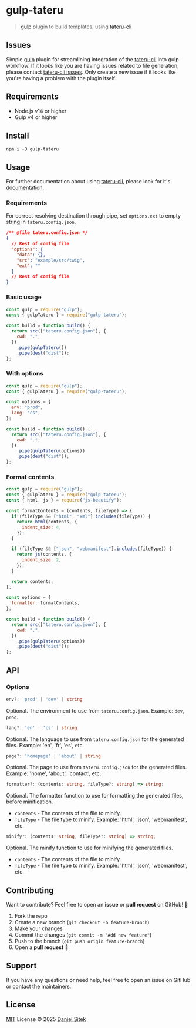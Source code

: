 # gulp-tateru

> [gulp](http://gulpjs.com/) plugin to build templates, using [tateru-cli](https://github.com/danielsitek/tateru-cli)

## Issues

Simple [gulp](https://github.com/gulpjs/gulp) plugin for streamlining integration of the [tateru-cli](https://github.com/danielsitek/tateru-cli) into gulp workflow. If it looks like you are having issues related to file generation, please contact [tateru-cli issues](https://github.com/danielsitek/tateru-cli/issues). Only create a new issue if it looks like you're having a problem with the plugin itself.

## Requirements

- Node.js v14 or higher
- Gulp v4 or higher

## Install

```
npm i -D gulp-tateru
```

## Usage

For further documentation about using [tateru-cli](https://github.com/danielsitek/tateru-cli), please look for it's [documentation](https://github.com/danielsitek/tateru-cli/blob/master/README.md).

### Requirements

For correct resolving destination through pipe, set `options.ext` to empty string in `tateru.config.json`.

```json
/** @file tateru.config.json */
{
  // Rest of config file
  "options": {
    "data": {},
    "src": "example/src/twig",
    "ext": ""
  }
  // Rest of config file
}
```

### Basic usage

```javascript
const gulp = require("gulp");
const { gulpTateru } = require("gulp-tateru");

const build = function build() {
  return src(["tateru.config.json"], {
    cwd: ".",
  })
    .pipe(gulpTateru())
    .pipe(dest("dist"));
};
```

### With options

```javascript
const gulp = require("gulp");
const { gulpTateru } = require("gulp-tateru");

const options = {
  env: "prod",
  lang: "cs",
};

const build = function build() {
  return src(["tateru.config.json"], {
    cwd: ".",
  })
    .pipe(gulpTateru(options))
    .pipe(dest("dist"));
};
```

### Format contents

```javascript
const gulp = require("gulp");
const { gulpTateru } = require("gulp-tateru");
const { html, js } = require("js-beautify");

const formatContents = (contents, fileType) => {
  if (fileType && ["html", "xml"].includes(fileType)) {
    return html(contents, {
      indent_size: 4,
    });
  }

  if (fileType && ["json", "webmanifest"].includes(fileType)) {
    return js(contents, {
      indent_size: 2,
    });
  }

  return contents;
};

const options = {
  formatter: formatContents,
};

const build = function build() {
  return src(["tateru.config.json"], {
    cwd: ".",
  })
    .pipe(gulpTateru(options))
    .pipe(dest("dist"));
};
```

## API

### Options

```ts
env?: 'prod' | 'dev' | string
```

Optional. The environment to use from `tateru.config.json`. Example: `dev`, `prod`.

```ts
lang?: 'en' | 'cs' | string
```

Optional. The language to use from `tateru.config.json` for the generated files. Example: 'en', 'fr', 'es', etc.

```ts
page?: 'homepage' | 'about' | string
```

Optional. The page to use from `tateru.config.json` for the generated files. Example: 'home', 'about', 'contact', etc.

```ts
formatter?: (contents: string, fileType?: string) => string;
```

Optional. The formatter function to use for formatting the generated files, before minification.

- `contents` - The contents of the file to minify.
- `fileType` - The file type to minify. Example: 'html', 'json', 'webmanifest', etc.

```ts
minify?: (contents: string, fileType?: string) => string;
```

Optional. The minify function to use for minifying the generated files.

- `contents` - The contents of the file to minify.
- `fileType` - The file type to minify. Example: 'html', 'json', 'webmanifest', etc.

## Contributing

Want to contribute? Feel free to open an **issue** or **pull request** on GitHub! 🚀

1. Fork the repo
2. Create a new branch (`git checkout -b feature-branch`)
3. Make your changes
4. Commit the changes (`git commit -m "Add new feature"`)
5. Push to the branch (`git push origin feature-branch`)
6. Open a **pull request** 🚀

## Support

If you have any questions or need help, feel free to open an issue on GitHub or contact the maintainers.

## License

[MIT](./LICENSE) License © 2025 [Daniel Sitek](https://github.com/danielsitek)
